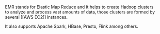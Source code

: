 EMR stands for Elastic Map Reduce and it helps to create Hadoop clusters to analyze and process vast amounts of data, those clusters are formed by several [[AWS EC2]] instances.

It also supports Apache Spark, HBase, Presto, Flink among others.